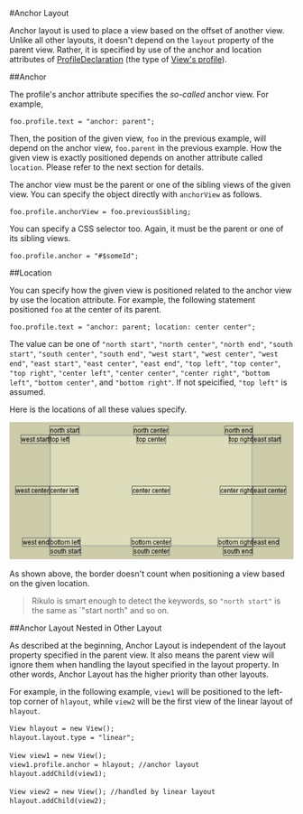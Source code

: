 #Anchor Layout

Anchor layout is used to place a view based on the offset of another view. Unlike all other layouts, it doesn't depend on the `layout` property of the parent view. Rather, it is specified by use of the anchor and location attributes of [ProfileDeclaration](http://rikulo.org/api/_/rikulo_view/ProfileDeclaration.html) (the type of [View's profile](http://rikulo.org/api/_/rikulo_view/View.html#set:profile)).

##Anchor

The profile's anchor attribute specifies the *so-called* anchor view. For example,

    foo.profile.text = "anchor: parent";

Then, the position of the given view, `foo` in the previous example, will depend on the anchor view, `foo.parent` in the previous example. How the given view is exactly positioned depends on another attribute called `location`. Please refer to the next section for details.

The anchor view must be the parent or one of the sibling views of the given view. You can specify the object directly with `anchorView` as follows.

    foo.profile.anchorView = foo.previousSibling;

You can specify a CSS selector too. Again, it must be the parent or one of its sibling views.

    foo.profile.anchor = "#$someId";

##Location

You can specify how the given view is positioned related to the anchor view by use the location attribute. For example, the following statement positioned `foo` at the center of its parent.

    foo.profile.text = "anchor: parent; location: center center";

The value can be one of `"north start"`, `"north center"`, `"north end"`, `"south start"`, `"south center"`, `"south end"`, `"west start"`, `"west center"`, `"west end"`, `"east start"`, `"east center"`, `"east end"`, `"top left"`, `"top center"`, `"top right"`, `"center left"`, `"center center"`, `"center right"`, `"bottom left"`, `"bottom center"`, and `"bottom right"`. If not speicified, `"top left"` is assumed.

Here is the locations of all these values specify.

![Location](location.jpg?raw=true)

As shown above, the border doesn't count when positioning a view based on the given location.

> Rikulo is smart enough to detect the keywords, so `"north start"` is the same as `"start north" and so on.

##Anchor Layout Nested in Other Layout

As described at the beginning, Anchor Layout is independent of the layout property specified in the parent view. It also means the parent view will ignore them when handling the layout specified in the layout property. In other words, Anchor Layout has the higher priority than other layouts.

For example, in the following example, `view1` will be positioned to the left-top corner of `hlayout`, while `view2` will be the first view of the linear layout of `hlayout`.

    View hlayout = new View();
    hlayout.layout.type = "linear";

    View view1 = new View();
    view1.profile.anchor = hlayout; //anchor layout
    hlayout.addChild(view1);

    View view2 = new View(); //handled by linear layout
    hlayout.addChild(view2);
